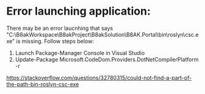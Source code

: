# Error launching application: 

There may be an error laucnhing that says "C:\B8akWorkspace\B8akProject\B8akSolution\B8AK.Portal\bin\roslyn\csc.exe" is missing. 
Follow steps below: 

1. Launch Package-Manager Console in Visual Studio
2. Update-Package Microsoft.CodeDom.Providers.DotNetCompilerPlatform -r

https://stackoverflow.com/questions/32780315/could-not-find-a-part-of-the-path-bin-roslyn-csc-exe
